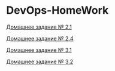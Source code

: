 # DevOps-HomeWork

[Домашнее задание № 2.1](02-git-01-vcs/2.1.md)

[Домашнее задание № 2.4](02-git-04-tools/2.4.md)

[Домашнее задание № 3.1](03-sysadmin-01-terminal/3.1.md)

[Домашнее задание № 3.2](03-sysadmin-02-terminal/3.2.md)
